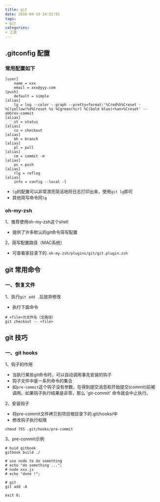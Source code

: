 ```yaml
---
title: git
date: 2016-04-19 14:52:01
tags:
- git
categories:
- 工具
---
```


## .gitconfig 配置

### 常用配置如下

```
[user]
    name = xxx
    email = xxx@yyy.com
[push]
    default = simple
[alias]
    lg = log --color --graph --pretty=format:'%Cred%h%Creset -%C(yellow)%d%Creset %s %Cgreen(%cr) %C(bold blue)<%an>%Creset' --abbrev-commit
[alias]
    st = status
[alias]
    co = checkout
[alias]
    bh = branch
[alias]
    pl = pull
[alias]
    cm = commit -m
[alias]
    ps = push
[alias]
    rlg = reflog
[alias]
    info = config --local -l
```

* `lg`的配置可以非常漂亮简洁地将日志打印出来，使用`git lg`即可
* 其他简写命令同`lg`

### oh-my-zsh
1、推荐使用oh-my-zsh这个shell
* 提供了许多默认的git命令简写配置

2、简写配置路径（MAC系统）
* 可查看家目录下的`.oh-my-zsh/plugins/git/git.plugin.zsh`

## git 常用命令

### 一、恢复文件
1、执行`git add .`后放弃修改
* 执行下面命令
```
# <file>为文件名（全路径）
git checkout -- <file>
```


## git 技巧

### 一、git hooks
1、钩子的作用
* 当执行某些git命令时，可以自动调用事先安装的钩子
* 钩子文件中是一系列命令的集合
* 如`pre-commit`这个钩子没有参数，在得到提交消息和开始提交(commit)前被调用。如果钩子执行结果是非零，那么 'git-commit' 命令就会中止执行。

2、安装钩子
* 将pre-commit文件拷贝到项目根目录下的.git/hooks/中
* 修改钩子执行权限
```
chmod 755 .git/hooks/pre-commit
```

3、pre-commit示例
```
# buid gitbook
gitbook build ./

# use node to do something
# echo "do something ...";
# node xxx.js
# echo "done !";

# git
git add -A

exit 0;
```